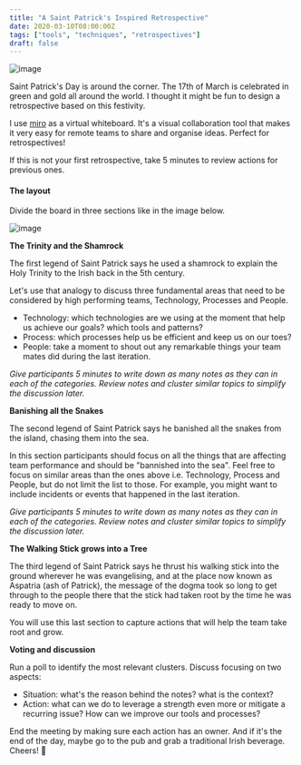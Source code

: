 ```yaml
---
title: "A Saint Patrick's Inspired Retrospective"
date: 2020-03-10T08:00:00Z
tags: ["tools", "techniques", "retrospectives"]
draft: false
---
```


![image](/images/a-saint-patricks-themed-retrospective.jpg)

Saint Patrick's Day is around the corner. The 17th of March is celebrated in green and gold all around the world. I thought it might be fun to design a retrospective based on this festivity.

<!--more-->

I use [miro](https://miro.com) as a virtual whiteboard. It's a visual collaboration tool that makes it very easy for remote teams to share and organise ideas. Perfect for retrospectives!

If this is not your first retrospective, take 5 minutes to review actions for previous ones.

#### The layout

Divide the board in three sections like in the image below.

![image](/images/a-saint-patricks-themed-retrospective-2.jpg)

**The Trinity and the Shamrock**

The first legend of Saint Patrick says he used a shamrock to explain the Holy Trinity to the Irish back in the 5th century.

Let's use that analogy to discuss three fundamental areas that need to be considered by high performing teams, Technology, Processes and People.

- Technology: which technologies are we using at the moment that help us achieve our goals? which tools and patterns?
- Process: which processes help us be efficient and keep us on our toes?
- People: take a moment to shout out any remarkable things your team mates did during the last iteration.

*Give participants 5 minutes to write down as many notes as they can in each of the categories.*
*Review notes and cluster similar topics to simplify the discussion later.*

**Banishing all the Snakes**

The second legend of Saint Patrick says he banished all the snakes from the island, chasing them into the sea.

In this section participants should focus on all the things that are affecting team performance and should be "bannished into the sea". Feel free to focus on similar areas than the ones above i.e. Technology, Process and People, but do not limit the list to those. For example, you might want to include incidents or events that happened in the last iteration.

*Give participants 5 minutes to write down as many notes as they can in each of the categories.*
*Review notes and cluster similar topics to simplify the discussion later.*

**The Walking Stick grows into a Tree**

The third legend of Saint Patrick says he thrust his walking stick into the ground wherever he was evangelising, and at the place now known as Aspatria (ash of Patrick), the message of the dogma took so long to get through to the people there that the stick had taken root by the time he was ready to move on.

You will use this last section to capture actions that will help the team take root and grow.

**Voting and discussion**

Run a poll to identify the most relevant clusters. Discuss focusing on two aspects:

- Situation: what's the reason behind the notes? what is the context?
- Action: what can we do to leverage a strength even more or mitigate a recurring issue? How can we improve our tools and processes?

End the meeting by making sure each action has an owner. And if it's the end of the day, maybe go to the pub and grab a traditional Irish beverage. Cheers! 🍻

